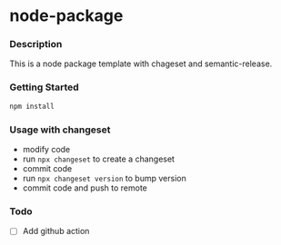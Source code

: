 # node-package

### Description

This is a node package template with chageset and semantic-release.

### Getting Started

```bash
npm install
```

### Usage with changeset

- modify code
- run `npx changeset` to create a changeset
- commit code
- run `npx changeset version` to bump version
- commit code and push to remote

### Todo

- [ ] Add github action
